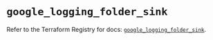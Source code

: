 # `google_logging_folder_sink`

Refer to the Terraform Registry for docs: [`google_logging_folder_sink`](https://registry.terraform.io/providers/hashicorp/google-beta/6.11.0/docs/resources/google_logging_folder_sink).
